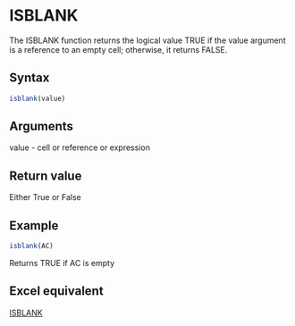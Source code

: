 # ISBLANK

The ISBLANK function returns the logical value TRUE if the value argument is a reference to an empty cell; otherwise, it returns FALSE.

## Syntax

```javascript
isblank(value)
```

## Arguments

value - cell or reference or expression&#x20;

## **Return value**

Either True or False

## **Example**

```javascript
isblank(AC)
```

Returns TRUE if AC is empty

## **Excel equivalent**

[ISBLANK](https://support.microsoft.com/en-us/office/is-functions-0f2d7971-6019-40a0-a171-f2d869135665)
